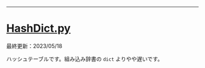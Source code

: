____

# [HashDict.py](https://github.com/titanium-22/Library_py/blob/main/DataStructures/Dict/HashDict.py)

最終更新：2023/05/18

ハッシュテーブルです。組み込み辞書の `dict` よりやや遅いです。
